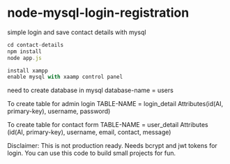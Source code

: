 # node-mysql-login-registration
simple login and save contact details with mysql


```js
cd contact-details
npm install
node app.js

install xampp
enable mysql with xaamp control panel
````
need to create database in mysql  database-name = users

To create table for admin login 
TABLE-NAME = login_detail 
Attributes(id(AI, primary-key), username, password)

To create table for contact form 
TABLE-NAME = user_detail
Attributes (id(AI, primary-key), username, email, contact, message)


Disclaimer:
This is not production ready. Needs bcrypt and jwt tokens for login. You can use this code to build small projects for fun. 
